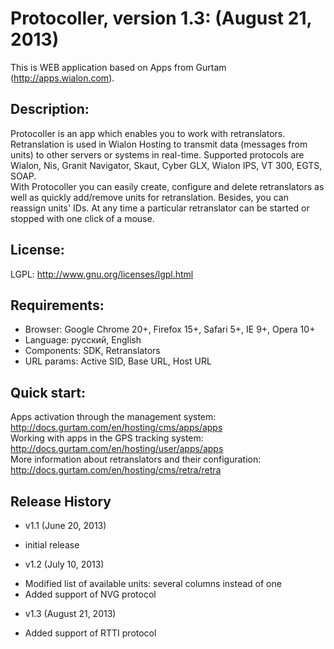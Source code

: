 # Protocoller, version 1.3: (August 21, 2013)
This is WEB application based on Apps from Gurtam (http://apps.wialon.com).

## Description:
Protocoller is an app which enables you to work with retranslators. Retranslation is used in Wialon Hosting to transmit data (messages from units) to other servers or systems in real-time. Supported protocols are Wialon, Nis, Granit Navigator, Skaut, Cyber GLX, Wialon IPS, VT 300, EGTS, SOAP.  
With Protocoller you can easily create, configure and delete retranslators as well as quickly add/remove units for retranslation. Besides, you can reassign units' IDs. At any time a particular retranslator can be started or stopped with one click of a mouse. 

## License:
LGPL: http://www.gnu.org/licenses/lgpl.html

## Requirements:
 * Browser: Google Chrome 20+, Firefox 15+, Safari 5+, IE 9+, Opera 10+
 * Language: русский, English
 * Components: SDK, Retranslators
 * URL params: Active SID, Base URL, Host URL

## Quick start:
Apps activation through the management system: http://docs.gurtam.com/en/hosting/cms/apps/apps  
Working with apps in the GPS tracking system: http://docs.gurtam.com/en/hosting/user/apps/apps  
More information about retranslators and their configuration: http://docs.gurtam.com/en/hosting/cms/retra/retra

## Release History
 * v1.1 (June 20, 2013)  
- initial release

 * v1.2 (July 10, 2013)  
- Modified list of available units: several columns instead of one
- Added support of NVG protocol

 * v1.3 (August 21, 2013)  
- Added support of RTTI protocol
